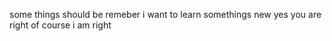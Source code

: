 some things should be remeber
i want to learn somethings new
yes you are right
of course i am right
